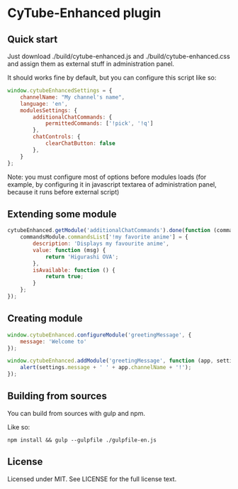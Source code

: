 # CyTube-Enhanced plugin

## Quick start

Just download ./build/cytube-enhanced.js and ./build/cytube-enhanced.css and assign them as external stuff in administration panel.

It should works fine by default, but you can configure this script like so:

```javascript
window.cytubeEnhancedSettings = {
    channelName: "My channel's name",
    language: 'en',
    modulesSettings: {
        additionalChatCommands: {
            permittedCommands: ['!pick', '!q']
        },
        chatControls: {
            clearChatButton: false
        },
    }
};
```

Note: you must configure most of options before modules loads (for example, by configuring it in javascript textarea of administration panel, because it runs before external script)

## Extending some module

```javascript
cytubeEnhanced.getModule('additionalChatCommands').done(function (commandsModule) {
    commandsModule.commandsList['!my favorite anime'] = {
        description: 'Displays my favourite anime',
        value: function (msg) {
            return 'Higurashi OVA';
        },
        isAvailable: function () {
            return true;
        }
    };
});
```

## Creating module

```javascript
window.cytubeEnhanced.configureModule('greetingMessage', {
    message: 'Welcome to'
});

window.cytubeEnhanced.addModule('greetingMessage', function (app, settings) {
    alert(settings.message + ' ' + app.channelName + '!');
});
```

## Building from sources

You can build from sources with gulp and npm.

Like so:

```
npm install && gulp --gulpfile ./gulpfile-en.js
```

## License

Licensed under MIT. See LICENSE for the full license text.

